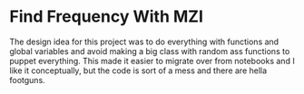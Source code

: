 # Find Frequency With MZI

The design idea for this project was to do everything with functions and global variables and avoid making a big class with random ass functions to puppet everything. This made it easier to migrate over from notebooks and I like it conceptually, but the code is sort of a mess and there are hella footguns.
